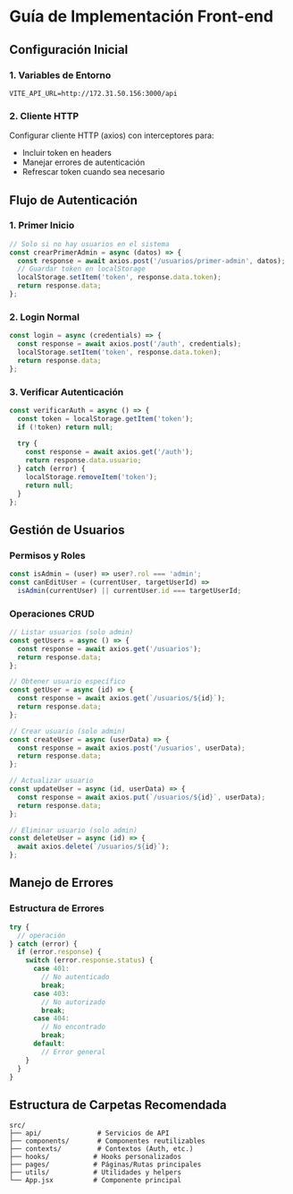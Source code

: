 # Guía de Implementación Front-end

## Configuración Inicial

### 1. Variables de Entorno
```env
VITE_API_URL=http://172.31.50.156:3000/api
```

### 2. Cliente HTTP
Configurar cliente HTTP (axios) con interceptores para:
- Incluir token en headers
- Manejar errores de autenticación
- Refrescar token cuando sea necesario

## Flujo de Autenticación

### 1. Primer Inicio
```javascript
// Solo si no hay usuarios en el sistema
const crearPrimerAdmin = async (datos) => {
  const response = await axios.post('/usuarios/primer-admin', datos);
  // Guardar token en localStorage
  localStorage.setItem('token', response.data.token);
  return response.data;
};
```

### 2. Login Normal
```javascript
const login = async (credentials) => {
  const response = await axios.post('/auth', credentials);
  localStorage.setItem('token', response.data.token);
  return response.data;
};
```

### 3. Verificar Autenticación
```javascript
const verificarAuth = async () => {
  const token = localStorage.getItem('token');
  if (!token) return null;
  
  try {
    const response = await axios.get('/auth');
    return response.data.usuario;
  } catch (error) {
    localStorage.removeItem('token');
    return null;
  }
};
```

## Gestión de Usuarios

### Permisos y Roles
```javascript
const isAdmin = (user) => user?.rol === 'admin';
const canEditUser = (currentUser, targetUserId) => 
  isAdmin(currentUser) || currentUser.id === targetUserId;
```

### Operaciones CRUD
```javascript
// Listar usuarios (solo admin)
const getUsers = async () => {
  const response = await axios.get('/usuarios');
  return response.data;
};

// Obtener usuario específico
const getUser = async (id) => {
  const response = await axios.get(`/usuarios/${id}`);
  return response.data;
};

// Crear usuario (solo admin)
const createUser = async (userData) => {
  const response = await axios.post('/usuarios', userData);
  return response.data;
};

// Actualizar usuario
const updateUser = async (id, userData) => {
  const response = await axios.put(`/usuarios/${id}`, userData);
  return response.data;
};

// Eliminar usuario (solo admin)
const deleteUser = async (id) => {
  await axios.delete(`/usuarios/${id}`);
};
```

## Manejo de Errores

### Estructura de Errores
```javascript
try {
  // operación
} catch (error) {
  if (error.response) {
    switch (error.response.status) {
      case 401:
        // No autenticado
        break;
      case 403:
        // No autorizado
        break;
      case 404:
        // No encontrado
        break;
      default:
        // Error general
    }
  }
}
```

## Estructura de Carpetas Recomendada

```
src/
├── api/              # Servicios de API
├── components/       # Componentes reutilizables
├── contexts/         # Contextos (Auth, etc.)
├── hooks/           # Hooks personalizados
├── pages/           # Páginas/Rutas principales
├── utils/           # Utilidades y helpers
└── App.jsx          # Componente principal
```